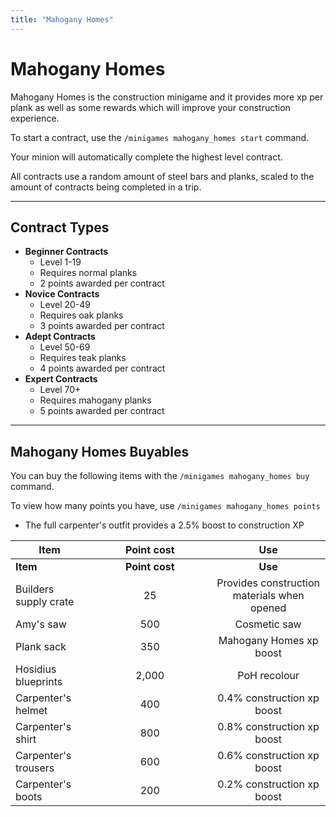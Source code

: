 ```yaml
---
title: "Mahogany Homes"
---
```


# Mahogany Homes

Mahogany Homes is the construction minigame and it provides more xp per plank as well as some rewards which will improve your construction experience.

To start a contract, use the `/minigames mahogany_homes start` command.

Your minion will automatically complete the highest level contract.

All contracts use a random amount of steel bars and planks, scaled to the amount of contracts being completed in a trip.

---

## Contract Types

- **Beginner Contracts**
  - Level 1-19
  - Requires normal planks
  - 2 points awarded per contract
- **Novice Contracts**
  - Level 20-49
  - Requires oak planks
  - 3 points awarded per contract
- **Adept Contracts**
  - Level 50-69
  - Requires teak planks
  - 4 points awarded per contract
- **Expert Contracts**
  - Level 70+
  - Requires mahogany planks
  - 5 points awarded per contract

---

## **Mahogany Homes Buyables**

You can buy the following items with the `/minigames mahogany_homes buy` command.

To view how many points you have, use `/minigames mahogany_homes points`

- The full carpenter's outfit provides a 2.5% boost to construction XP

<table data-header-hidden><thead><tr><th>Item</th><th width="180.00000000000003" align="center">Point cost</th><th align="center">Use</th></tr></thead><tbody><tr><td><strong>Item</strong></td><td align="center"><strong>Point cost</strong></td><td align="center"><strong>Use</strong></td></tr><tr><td>Builders supply crate</td><td align="center">25</td><td align="center">Provides construction materials when opened</td></tr><tr><td>Amy's saw</td><td align="center">500</td><td align="center">Cosmetic saw</td></tr><tr><td>Plank sack</td><td align="center">350</td><td align="center">Mahogany Homes xp boost</td></tr><tr><td>Hosidius blueprints</td><td align="center">2,000</td><td align="center">PoH recolour</td></tr><tr><td>Carpenter's helmet</td><td align="center">400</td><td align="center">0.4% construction xp boost</td></tr><tr><td>Carpenter's shirt</td><td align="center">800</td><td align="center">0.8% construction xp boost</td></tr><tr><td>Carpenter's trousers</td><td align="center">600</td><td align="center">0.6% construction xp boost</td></tr><tr><td>Carpenter's boots</td><td align="center">200</td><td align="center">0.2% construction xp boost</td></tr></tbody></table>
